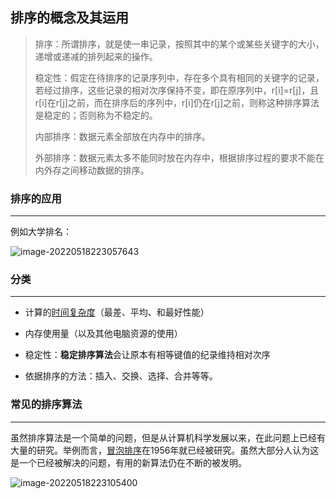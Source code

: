 ## 排序的概念及其运用

> 排序：所谓排序，就是使一串记录，按照其中的某个或某些关键字的大小，递增或递减的排列起来的操作。
>
> 稳定性：假定在待排序的记录序列中，存在多个具有相同的关键字的记录，若经过排序，这些记录的相对次序保持不变，即在原序列中，r[i]=r[j]，且r[i]在r[j]之前，而在排序后的序列中，r[i]仍在r[j]之前，则称这种排序算法是稳定的；否则称为不稳定的。
>
> 内部排序：数据元素全部放在内存中的排序。
>
> 外部排序：数据元素太多不能同时放在内存中，根据排序过程的要求不能在内外存之间移动数据的排序。



### 排序的应用

---

例如大学排名：

![image-20220518223057643](https://pic.xinsong.xyz/img/202205182230773.png)



### 分类

---

* 计算的[时间复杂度](https://zh.wikipedia.org/wiki/計算複雜性理論)（最差、平均、和最好性能）

* 内存使用量（以及其他电脑资源的使用）

* 稳定性：**稳定排序算法**会让原本有相等键值的纪录维持相对次序

* 依据排序的方法：插入、交换、选择、合并等等。



### 常见的排序算法

---

虽然排序算法是一个简单的问题，但是从计算机科学发展以来，在此问题上已经有大量的研究。举例而言，[冒泡排序](https://zh.wikipedia.org/wiki/泡沫排序)在1956年就已经被研究。虽然大部分人认为这是一个已经被解决的问题，有用的新算法仍在不断的被发明。

![image-20220518223105400](https://pic.xinsong.xyz/img/202205182231465.png)
